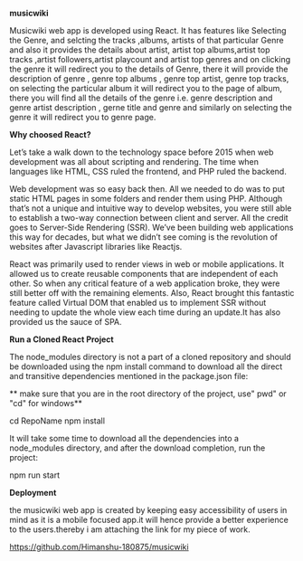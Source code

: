**musicwiki**

Musicwiki web app is developed using React. It has features like Selecting the Genre, and selcting the tracks ,albums, artists of that particular Genre and also it provides the details about artist, artist top albums,artist top tracks ,artist followers,artist playcount and  artist top genres and on clicking the genre it will redirect you to the details of Genre, there it will provide the description of genre , genre top albums , genre top artist, genre top tracks, on selecting the particular album it will redirect you to the page of album, there you will find all the details of the genre i.e. genre description and genre artist description , gerne title and genre and similarly on selecting the genre it will redirect you to genre page.   

**Why choosed React?**


Let’s take a walk down to the technology space before 2015 when web development was all about scripting and rendering. The time when languages like HTML, CSS ruled the frontend, and PHP ruled the backend.

Web development was so easy back then. All we needed to do was to put static HTML pages in some folders and render them using PHP. Although that’s not a unique and intuitive way to develop websites, you were still able to establish a two-way connection between client and server. All the credit goes to Server-Side Rendering (SSR). We’ve been building web applications this way for decades, but what we didn’t see coming is the revolution of websites after Javascript libraries like Reactjs.

React was primarily used to render views in web or mobile applications. It allowed us to create reusable components that are independent of each other. So when any critical feature of a web application broke, they were still better off with the remaining elements. Also, React brought this fantastic feature called Virtual DOM that enabled us to implement SSR without needing to update the whole view each time during an update.It has also provided us the sauce of SPA.

**Run a Cloned React Project**


The node_modules directory is not a part of a cloned repository and should be downloaded using the npm install command to download all the direct and transitive dependencies mentioned in the package.json file:

** make sure that you are in the root directory of the project, use" pwd" or "cd" for windows**


cd RepoName
npm install

It will take some time to download all the dependencies into a node_modules directory, and after the download completion, run the project:

npm run start

**Deployment**


the musicwiki web app is created by keeping easy accessibility of users in mind as it is a mobile focused app.it will hence provide a better experience to the users.thereby i am attaching the link for my piece of work.

https://github.com/Himanshu-180875/musicwiki



